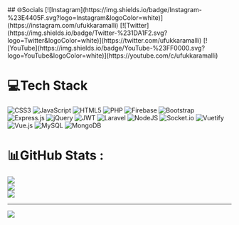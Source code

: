 <link rel="stylesheet" href="https://cdn.jsdelivr.net/gh/devicons/devicon@v2.15.1/devicon.min.css">
<i class="devicon-vuejs-plain-wordmark"></i>
## 🌐Socials
[![Instagram](https://img.shields.io/badge/Instagram-%23E4405F.svg?logo=Instagram&logoColor=white)](https://instagram.com/ufukkaramalli) [![Twitter](https://img.shields.io/badge/Twitter-%231DA1F2.svg?logo=Twitter&logoColor=white)](https://twitter.com/ufukkaramalli) [![YouTube](https://img.shields.io/badge/YouTube-%23FF0000.svg?logo=YouTube&logoColor=white)](https://youtube.com/c/ufukkaramalli) 

# 💻Tech Stack
![CSS3](https://img.shields.io/badge/css3-%231572B6.svg?style=flat&logo=css3&logoColor=white) ![JavaScript](https://img.shields.io/badge/javascript-%23323330.svg?style=flat&logo=javascript&logoColor=%23F7DF1E) ![HTML5](https://img.shields.io/badge/html5-%23E34F26.svg?style=flat&logo=html5&logoColor=white) ![PHP](https://img.shields.io/badge/php-%23777BB4.svg?style=flat&logo=php&logoColor=white) ![Firebase](https://img.shields.io/badge/firebase-%23039BE5.svg?style=flat&logo=firebase) ![Bootstrap](https://img.shields.io/badge/bootstrap-%23563D7C.svg?style=flat&logo=bootstrap&logoColor=white) ![Express.js](https://img.shields.io/badge/express.js-%23404d59.svg?style=flat&logo=express&logoColor=%2361DAFB) ![jQuery](https://img.shields.io/badge/jquery-%230769AD.svg?style=flat&logo=jquery&logoColor=white) ![JWT](https://img.shields.io/badge/JWT-black?style=flat&logo=JSON%20web%20tokens) ![Laravel](https://img.shields.io/badge/laravel-%23FF2D20.svg?style=flat&logo=laravel&logoColor=white) ![NodeJS](https://img.shields.io/badge/node.js-6DA55F?style=flat&logo=node.js&logoColor=white) ![Socket.io](https://img.shields.io/badge/Socket.io-black?style=flat&logo=socket.io&badgeColor=010101) ![Vuetify](https://img.shields.io/badge/Vuetify-1867C0?style=flat&logo=vuetify&logoColor=AEDDFF) ![Vue.js](https://img.shields.io/badge/vuejs-%2335495e.svg?style=flat&logo=vuedotjs&logoColor=%234FC08D) ![MySQL](https://img.shields.io/badge/mysql-%2300f.svg?style=flat&logo=mysql&logoColor=white) ![MongoDB](https://img.shields.io/badge/MongoDB-%234ea94b.svg?style=flat&logo=mongodb&logoColor=white)
# 📊GitHub Stats :
![](https://github-readme-stats.vercel.app/api?username=ufukkaramalli&theme=gruvbox&hide_border=true&include_all_commits=true&count_private=true)<br/>
![](https://github-readme-streak-stats.herokuapp.com/?user=ufukkaramalli&theme=gruvbox&hide_border=true)<br/>
![](https://github-readme-stats.vercel.app/api/top-langs/?username=ufukkaramalli&theme=gruvbox&hide_border=true&include_all_commits=true&count_private=true&layout=compact)

---
[![](https://visitcount.itsvg.in/api?id=ufukkaramalli&icon=0&color=0)](https://visitcount.itsvg.in)

